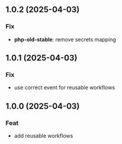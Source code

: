 ## 1.0.2 (2025-04-03)

### Fix

- **php-old-stable**: remove secrets mapping

## 1.0.1 (2025-04-03)

### Fix

- use correct event for reusable workflows

## 1.0.0 (2025-04-03)

### Feat

- add reusable workflows
